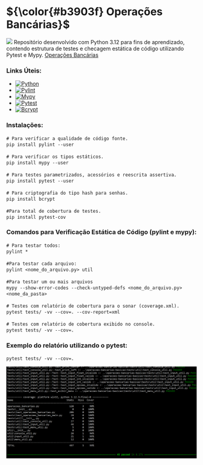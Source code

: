 # ${\color{#b3903f} Operações Bancárias}$  
<img src="https://cdn-icons-png.flaticon.com/512/1052/1052854.png" width='40'/>  Repositório desenvolvido com Python 3.12 para fins de aprendizado, contendo estrutura de testes e checagem estática de código utilizando Pytest e Mypy.
 [Operações Bancárias](https://github.com/AleDevir/operacoes_bancarias_basicas)
 


### Links Úteis:
+ [![Python](https://img.shields.io/badge/Python-blue)](https://www.python.org/downloads/)
+ [![Pylint](https://img.shields.io/badge/Pylint-yellowgreen)](https://pypi.org/project/pylint/)
+ [![Mypy](https://img.shields.io/badge/Mypy-darkblue)](https://mypy.readthedocs.io/en/stable/)
+ [![Pytest](https://img.shields.io/badge/Pytest-orange)](https://pypi.org/project/pytest/)
+ [![Bcrypt](https://img.shields.io/badge/Bcrypt-ligthbluee)](https://pypi.org/project/bcrypt/)




 ### Instalações:
```
# Para verificar a qualidade de código fonte.
pip install pylint --user

# Para verificar os tipos estáticos. 
pip install mypy --user

# Para testes parametrizados, acessórios e reescrita assertiva.
pip install pytest --user

# Para criptografia do tipo hash para senhas.
pip install bcrypt

#Para total de cobertura de testes.
pip install pytest-cov

```

### Comandos para Verificação Estática de Código (pylint e mypy):
```
# Para testar todos:
pylint *

#Para testar cada arquivo:
pylint <nome_do_arquivo.py> util

#Para testar um ou mais arquivos
mypy --show-error-codes --check-untyped-defs <nome_do_arquivo.py>  <nome_da_pasta>

# Testes com relatório de cobertura para o sonar (coverage.xml).
pytest tests/ -vv --cov=. --cov-report=xml

# Testes com relatório de cobertura exibido no console.
pytest tests/ -vv --cov=.

```

### Exemplo do relatório utilizando o pytest:
```
pytest tests/ -vv --cov=.
```
![Relatório dos testes>](https://github.com/AleDevir/operacoes_bancarias_basicas/blob/main/img/resultado_do_relatorio_cobertura_de_teste.png)
